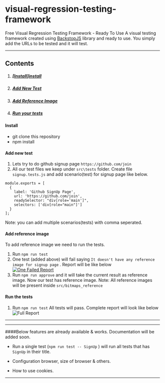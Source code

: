 # visual-regression-testing-framework
Free Visual Regression Testing Framework - Ready To Use
A visual testing framework created using [BackstopJS](https://github.com/garris/BackstopJS) library and ready to use.
 You simply add the URLs to be tested and it will test.

---
## Contents
1. ##### [[Install]][install]
2. ##### [Add New Test][add-new-test-1]
3. ##### [Add Reference Image][add-reference-image-1]
4. ##### [Run your tests][run-the-tests]

#### Install
- git clone this repository
- npm install

#### Add new test
1. Lets try to do github signup page `https://github.com/join`
2. All our test files we keep under `src\tests` folder. Create file `signup.tests.js` and add scenario(test) for  signup page like below.
```
module.exports = [
  {
    label: 'Github SignUp Page',
    url: 'https://github.com/join',
    readySelector: "div[role='main']",
    selectors: ['div[role="main"]']
  }
];
```
 Note: you can add multiple scenarios(tests) with comma seperated.

#### Add reference image
To add reference image we need to run the tests.
1. Run `npm run test`
2. One test (added above) will fail saying `It doesn't have any reference image for signup page` .  Report will be like below  
[![One Failed Report](https://raw.githubusercontent.com/vininaag/visual-regression-testing-framework/master/readmefiles/no_ref_image.png "One Failed Report")](https://raw.githubusercontent.com/vininaag/visual-regression-testing-framework/master/readmefiles/no_ref_image.png "One Failed Report")
3. Run `npm run approve` and it will take the current result as reference image. Now our test has reference image.
Note: All reference images will be present inside `src/bitmaps_reference`
#### Run the tests

1. Run `npm run test` All tests will pass.
Complete report will look like below
![Full Report](https://raw.githubusercontent.com/vininaag/visual-regression-testing-framework/master/readmefiles/full_report.png "Full Report")



------------

------------



####Below features are already available & works. Documentation will be added soon.
 -  Run a single test  (`npm run test -- SignUp` ) will run all tests that has `SignUp` in their title.

- Configuration browser, size of browser & others.
- How to use cookies.

------------


[add-new-test-1]: #add-new-test-1 "Add new test"
[install]: #install "Installation"
[add-reference-image-1]: #add-reference-image-1 "Add Reference Image"
[run-the-tests]: #run-the-tests "Run you tests"

